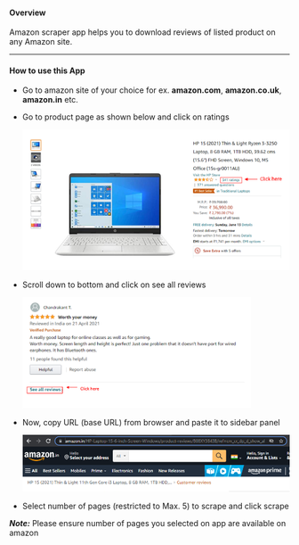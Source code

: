 #### Overview

Amazon scraper app helps you to download reviews of listed product on any Amazon site.



------

#### How to use this App

- Go to amazon site of your choice for ex. **amazon.com**, **amazon.co.uk**, **amazon.in** etc.

- Go to product page as shown below and click on ratings

  <img src="www/step1.png" style="zoom:75%;" />

- Scroll down to bottom and click on see all reviews

  <img src="www\step2.png" style="zoom:75%;" />

- Now, copy URL (base URL) from browser and paste it to sidebar panel

  <img src="www\step3.png" style="zoom:75%;" />

- Select number of pages (restricted to Max. 5) to scrape and click scrape

  

***Note:*** Please ensure number of pages you selected on app are available on amazon
